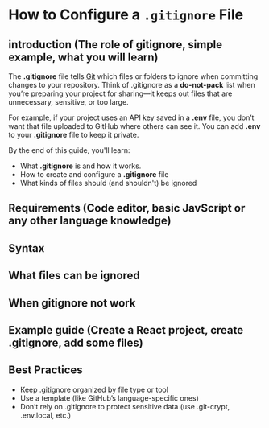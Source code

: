 # How to Configure a `.gitignore` File

## introduction (The role of gitignore, simple example, what you will learn)
The **.gitignore** file tells [Git](https://git-scm.com/) which files or folders to ignore when committing changes to your repository. Think of .gitignore as a **do-not-pack** list when you’re preparing your project for sharing—it keeps out files that are unnecessary, sensitive, or too large.

For example, if your project uses an API key saved in a **.env** file, you don’t want that file uploaded to GitHub where others can see it. You can add **.env** to your **.gitignore** file to keep it private.

By the end of this guide, you'll learn:
- What **.gitignore** is and how it works.
- How to create and configure a **.gitignore** file
- What kinds of files should (and shouldn't) be ignored

## Requirements (Code editor, basic JavScript or any other language knowledge)

## Syntax

## What files can be ignored

## When gitignore not work

## Example guide (Create a React project, create .gitignore, add some files)

## Best Practices
- Keep .gitignore organized by file type or tool
- Use a template (like GitHub’s language-specific ones)
- Don’t rely on .gitignore to protect sensitive data (use .git-crypt, .env.local, etc.)
